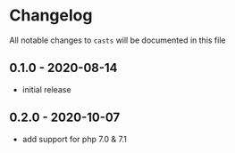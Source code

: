 # Changelog

All notable changes to `casts` will be documented in this file

## 0.1.0 - 2020-08-14
- initial release


## 0.2.0 - 2020-10-07
- add support for php 7.0 & 7.1
